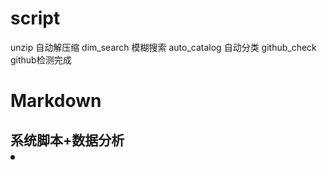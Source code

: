 # script
unzip 自动解压缩
dim_search 模糊搜索
auto_catalog 自动分类
github_check github检测完成


<h1>Markdown
<h2>系统脚本+数据分析
<li>
